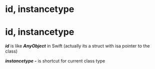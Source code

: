 # id, instancetype

# id, instancetype

***id*** is like ***AnyObject*** in Swift (actually its a struct with isa pointer to the class)

***instancetype -*** is shortcut for current class type